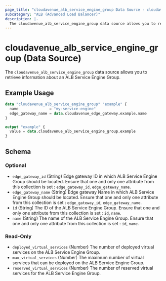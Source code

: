 ```yaml
---
page_title: "cloudavenue_alb_service_engine_group Data Source - cloudavenue"
subcategory: "ALB (Advanced Load Balancer)"
description: |-
  The cloudavenue_alb_service_engine_group data source allows you to retrieve information about an ALB Service Engine Group.
---
```


# cloudavenue_alb_service_engine_group (Data Source)

The `cloudavenue_alb_service_engine_group` data source allows you to retrieve information about an ALB Service Engine Group.

## Example Usage

```terraform
data "cloudavenue_alb_service_engine_group" "example" {
  name              = "my-service-engine"
  edge_gateway_name = data.cloudavenue_edge_gateway.example.name
}

output "example" {
  value = data.cloudavenue_alb_service_engine_group.example
}
```

<!-- schema generated by tfplugindocs -->
## Schema

### Optional

- `edge_gateway_id` (String) Edge gateway ID in which ALB Service Engine Group should be located. Ensure that one and only one attribute from this collection is set : `edge_gateway_id`, `edge_gateway_name`.
- `edge_gateway_name` (String) Edge gateway Name in which ALB Service Engine Group should be located. Ensure that one and only one attribute from this collection is set : `edge_gateway_id`, `edge_gateway_name`.
- `id` (String) The ID of the ALB Service Engine Group. Ensure that one and only one attribute from this collection is set : `id`, `name`.
- `name` (String) The name of the ALB Service Engine Group. Ensure that one and only one attribute from this collection is set : `id`, `name`.

### Read-Only

- `deployed_virtual_services` (Number) The number of deployed virtual services on the ALB Service Engine Group.
- `max_virtual_services` (Number) The maximum number of virtual services that can be deployed on the ALB Service Engine Group.
- `reserved_virtual_services` (Number) The number of reserved virtual services for the ALB Service Engine Group.
